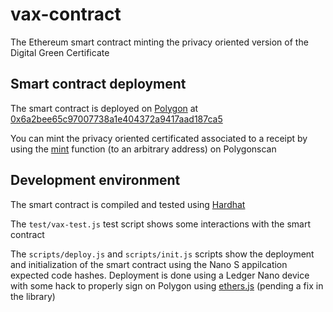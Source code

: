 # vax-contract


The Ethereum smart contract minting the privacy oriented version of the Digital Green Certificate

## Smart contract deployment

The smart contract is deployed on [Polygon](https://polygon.technology/) at [0x6a2bee65c97007738a1e404372a9417aad187ca5](https://polygonscan.com/address/0x6a2bee65c97007738a1e404372a9417aad187ca5#code)

You can mint the privacy oriented certificated associated to a receipt by using the [mint](https://polygonscan.com/address/0x6a2bee65c97007738a1e404372a9417aad187ca5#writeContract) function (to an arbitrary address) on Polygonscan

## Development environment 

The smart contract is compiled and tested using [Hardhat](https://hardhat.org/)

The ```test/vax-test.js``` test script shows some interactions with the smart contract 

The ```scripts/deploy.js``` and ```scripts/init.js``` scripts show the deployment and initialization of the smart contract using the Nano S appilcation expected code hashes. Deployment is done using a Ledger Nano device with some hack to properly sign on Polygon using [ethers.js](https://github.com/ethers-io/ethers.js/) (pending a fix in the library)


